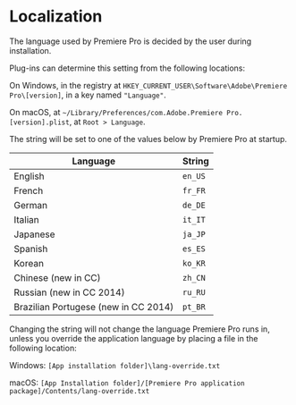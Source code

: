 # Localization

The language used by Premiere Pro is decided by the user during installation.

Plug-ins can determine this setting from the following locations:

On Windows, in the registry at `HKEY_CURRENT_USER\Software\Adobe\Premiere Pro\[version]`, in a key named `"Language"`.

On macOS, at `~/Library/Preferences/com.Adobe.Premiere Pro.[version].plist`, at `Root > Language`.

The string will be set to one of the values below by Premiere Pro at startup.

| **Language**                         | **String**   |
|--------------------------------------|--------------|
| English                              | `en_US`      |
| French                               | `fr_FR`      |
| German                               | `de_DE`      |
| Italian                              | `it_IT`      |
| Japanese                             | `ja_JP`      |
| Spanish                              | `es_ES`      |
| Korean                               | `ko_KR`      |
| Chinese (new in CC)                  | `zh_CN`      |
| Russian (new in CC 2014)             | `ru_RU`      |
| Brazilian Portugese (new in CC 2014) | `pt_BR`      |

Changing the string will not change the language Premiere Pro runs in, unless you override the application language by placing a file in the following location:

Windows: `[App installation folder]\lang-override.txt`

macOS: `[App Installation folder]/[Premiere Pro application package]/Contents/lang-override.txt`
